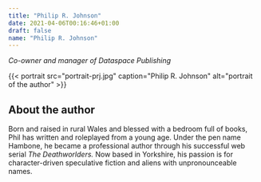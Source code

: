 ```yaml
---
title: "Philip R. Johnson"
date: 2021-04-06T00:16:46+01:00
draft: false
name: "Philip R. Johnson"
---
```


*Co-owner and manager of Dataspace Publishing*

{{< portrait src="portrait-prj.jpg" caption="Philip R. Johnson" alt="portrait of the author" >}}

## About the author

Born and raised in rural Wales and blessed with a bedroom full of books, Phil has written and roleplayed from a young age. Under the pen name Hambone, he became a professional author through his successful web serial *The Deathworlders.* Now based in Yorkshire, his passion is for character-driven speculative fiction and aliens with unpronounceable names.
